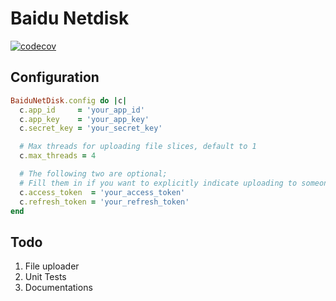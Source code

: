 # Baidu Netdisk

[![codecov](https://codecov.io/gh/hegwin/baidu-netdisk/branch/main/graph/badge.svg?token=HCUJ4QDMH6)](https://codecov.io/gh/hegwin/baidu-netdisk)

## Configuration

```ruby
BaiduNetDisk.config do |c|
  c.app_id     = 'your_app_id'
  c.app_key    = 'your_app_key'
  c.secret_key = 'your_secret_key'

  # Max threads for uploading file slices, default to 1
  c.max_threads = 4

  # The following two are optional;
  # Fill them in if you want to explicitly indicate uploading to someone else's storage space
  c.access_token  = 'your_access_token'
  c.refresh_token = 'your_refresh_token'
end
```

## Todo

1. File uploader
2. Unit Tests
3. Documentations
